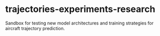 # trajectories-experiments-research
Sandbox for testing new model architectures and training strategies for aircraft trajectory prediction.
